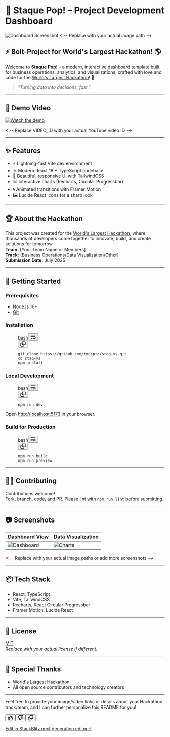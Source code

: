
<h1><span>🚀 </span><span>Staque </span><span>Pop! </span><span>– </span><span>Project </span><span>Development </span><span>Dashboard</span></h1>
<p><img src="https://raw.githubusercontent.com/tmdcpro/staq-vs/main/assets/dashboard-screenshot.png" alt="Dashboard Screenshot"> &lt;!-- Replace with your actual image path --&gt;</p>
<h2><span>⚡ </span><span>Bolt-Project </span><span>for </span><span>World's </span><span>Largest </span><span>Hackathon! </span><span>🌎</span></h2>
<p><span>Welcome </span><span>to </span><strong><span>Staque </span><span>Pop!</span></strong> <span>– </span><span>a </span><span>modern, </span><span>interactive </span><span>dashboard </span><span>template </span><span>built </span><span>for </span><span>business </span><span>operations, </span><span>analytics, </span><span>and </span><span>visualizations, </span><span>crafted </span><span>with </span><span>love </span><span>and </span><span>code </span><span>for </span><span>the </span><a href="https://worldslargesthackathon.com/"><span>World's </span><span>Largest </span><span>Hackathon</span></a><span>! </span><span>🎉</span></p>
<blockquote>
<p><em><span>"Turning </span><span>data </span><span>into </span><span>decisions, </span><span>fast."</span></em></p>
</blockquote>
<hr>
<h2><span>🎥 </span><span>Demo </span><span>Video</span></h2>
<p><a href="https://www.youtube.com/watch?v=VIDEO_ID"><img src="https://img.youtube.com/vi/VIDEO_ID/maxresdefault.jpg" alt="Watch the demo"></a></p>
&lt;!-- Replace VIDEO_ID with your actual YouTube video ID --&gt;
<hr>
<h2><span>✨ </span><span>Features</span></h2>
<ul>
<li><span>⚡ </span><span>Lightning-fast </span><span>Vite </span><span>dev </span><span>environment</span></li>
<li><span>⚛️ </span><span>Modern </span><span>React </span><span>18 </span><span>+ </span><span>TypeScript </span><span>codebase</span></li>
<li><span>🎨 </span><span>Beautiful, </span><span>responsive </span><span>UI </span><span>with </span><span>TailwindCSS</span></li>
<li><span>📊 </span><span>Interactive </span><span>charts </span><span>(Recharts, </span><span>Circular </span><span>Progressbar)</span></li>
<li><span>🌀 </span><span>Animated </span><span>transitions </span><span>with </span><span>Framer </span><span>Motion</span></li>
<li><span>🖼️ </span><span>Lucide </span><span>React </span><span>icons </span><span>for </span><span>a </span><span>sharp </span><span>look</span></li>
</ul>
<hr>
<h2><span>🏆 </span><span>About </span><span>the </span><span>Hackathon</span></h2>
<p><span>This </span><span>project </span><span>was </span><span>created </span><span>for </span><span>the </span><a href="https://worldslargesthackathon.com/"><span>World's </span><span>Largest </span><span>Hackathon</span></a><span>, </span><span>where </span><span>thousands </span><span>of </span><span>developers </span><span>come </span><span>together </span><span>to </span><span>innovate, </span><span>build, </span><span>and </span><span>create </span><span>solutions </span><span>for </span><span>tomorrow.</span><br>
<strong><span>Team:</span></strong> <span>[Your </span><span>Team </span><span>Name </span><span>or </span><span>Members]</span><br>
<strong><span>Track:</span></strong> <span>[Business </span><span>Operations/Data </span><span>Visualization/Other]</span><br>
<strong><span>Submission </span><span>Date:</span></strong> <span>July </span><span>2025</span></p>
<hr>
<h2><span>🚀 </span><span>Getting </span><span>Started</span></h2>
<h3><span>Prerequisites</span></h3>
<ul>
<li><a href="https://nodejs.org/"><span>Node.js</span></a> <span>16+</span></li>
<li><a href="https://git-scm.com/"><span>Git</span></a></li>
</ul>
<h3><span>Installation</span></h3>
<figure class="CodeBlock-module__container--BRsgk CodeBlock-module__assistive--vRZZ9" aria-labelledby=":rrk:"><div class="CodeBlock-module__header--RMUQr"><span class="LanguageDot-module__languageDot--h8s9C"></span><span id=":rrk:" class="CodeBlock-module__languageName--ZLWCa">bash</span><button data-component="IconButton" type="button" class="prc-Button-ButtonBase-c50BI prc-Button-IconButton-szpyj" data-loading="false" data-no-visuals="true" data-size="medium" data-variant="invisible" aria-describedby=":rrm:-loading-announcement" aria-labelledby=":rrl:"><svg xmlns="http://www.w3.org/2000/svg" width="16" height="16" fill="none" viewBox="0 0 16 16" aria-hidden="true"><path stroke="currentColor" stroke-linecap="round" stroke-linejoin="round" stroke-width="1.5" d="M1 13h3M1 3h14"></path><path fill="currentColor" fill-rule="evenodd" d="M1 7.25a.75.75 0 0 0 0 1.5h11.5a1.75 1.75 0 1 1 0 3.5H9.536v-.464a.679.679 0 0 0-1.086-.543l-1.619 1.214a.68.68 0 0 0 0 1.086l1.619 1.214a.679.679 0 0 0 1.086-.543v-.464H12.5a3.25 3.25 0 0 0 0-6.5z" clip-rule="evenodd"></path></svg></button><span class="prc-TooltipV2-Tooltip-cYMVY" data-direction="s" aria-hidden="true" id=":rrl:" popover="auto">Wrap</span></div><div class="CodeBlock-module__copyContainer--HAOPj"><div class="CodeBlock-module__copyContent--RfUYZ"><button data-component="IconButton" type="button" class="prc-Button-ButtonBase-c50BI CodeBlock-module__copyButton--zcOKE prc-Button-IconButton-szpyj" data-loading="false" data-no-visuals="true" data-size="medium" data-variant="invisible" aria-describedby=":rrp:-loading-announcement" aria-labelledby=":rrn:"><svg aria-hidden="true" focusable="false" class="octicon octicon-copy" viewBox="0 0 16 16" width="16" height="16" fill="currentColor" display="inline-block" overflow="visible" style="vertical-align: text-bottom;"><path d="M0 6.75C0 5.784.784 5 1.75 5h1.5a.75.75 0 0 1 0 1.5h-1.5a.25.25 0 0 0-.25.25v7.5c0 .138.112.25.25.25h7.5a.25.25 0 0 0 .25-.25v-1.5a.75.75 0 0 1 1.5 0v1.5A1.75 1.75 0 0 1 9.25 16h-7.5A1.75 1.75 0 0 1 0 14.25Z"></path><path d="M5 1.75C5 .784 5.784 0 6.75 0h7.5C15.216 0 16 .784 16 1.75v7.5A1.75 1.75 0 0 1 14.25 11h-7.5A1.75 1.75 0 0 1 5 9.25Zm1.75-.25a.25.25 0 0 0-.25.25v7.5c0 .138.112.25.25.25h7.5a.25.25 0 0 0 .25-.25v-7.5a.25.25 0 0 0-.25-.25Z"></path></svg></button><span class="CopyToClipboardButton-module__tooltip--Dq1IB prc-TooltipV2-Tooltip-cYMVY" data-direction="s" aria-label="Copy code" aria-hidden="true" id=":rrn:" popover="auto">Copy code</span></div></div><div class="CodeBlock-module__codeContainer--dAEis"><pre class="CodeBlock-module__code--KUcqT" tabindex="0"><code class=""><span>git </span><span class="hljs-built_in"><span>clone</span></span> <span>https://github.com/tmdcpro/staq-vs.git
</span><span class="hljs-built_in"><span>cd</span></span> <span>staq-vs
npm </span><span>install
</span></code></pre></div></figure>
<h3><span>Local </span><span>Development</span></h3>
<figure class="CodeBlock-module__container--BRsgk CodeBlock-module__assistive--vRZZ9" aria-labelledby=":rs2:"><div class="CodeBlock-module__header--RMUQr"><span class="LanguageDot-module__languageDot--h8s9C"></span><span id=":rs2:" class="CodeBlock-module__languageName--ZLWCa">bash</span><button data-component="IconButton" type="button" class="prc-Button-ButtonBase-c50BI prc-Button-IconButton-szpyj" data-loading="false" data-no-visuals="true" data-size="medium" data-variant="invisible" aria-describedby=":rs4:-loading-announcement" aria-labelledby=":rs3:"><svg xmlns="http://www.w3.org/2000/svg" width="16" height="16" fill="none" viewBox="0 0 16 16" aria-hidden="true"><path stroke="currentColor" stroke-linecap="round" stroke-linejoin="round" stroke-width="1.5" d="M1 13h3M1 3h14"></path><path fill="currentColor" fill-rule="evenodd" d="M1 7.25a.75.75 0 0 0 0 1.5h11.5a1.75 1.75 0 1 1 0 3.5H9.536v-.464a.679.679 0 0 0-1.086-.543l-1.619 1.214a.68.68 0 0 0 0 1.086l1.619 1.214a.679.679 0 0 0 1.086-.543v-.464H12.5a3.25 3.25 0 0 0 0-6.5z" clip-rule="evenodd"></path></svg></button><span class="prc-TooltipV2-Tooltip-cYMVY" data-direction="s" aria-hidden="true" id=":rs3:" popover="auto">Wrap</span></div><div class="CodeBlock-module__copyContainer--HAOPj"><div class="CodeBlock-module__copyContent--RfUYZ"><button data-component="IconButton" type="button" class="prc-Button-ButtonBase-c50BI CodeBlock-module__copyButton--zcOKE prc-Button-IconButton-szpyj" data-loading="false" data-no-visuals="true" data-size="medium" data-variant="invisible" aria-describedby=":rs7:-loading-announcement" aria-labelledby=":rs5:"><svg aria-hidden="true" focusable="false" class="octicon octicon-copy" viewBox="0 0 16 16" width="16" height="16" fill="currentColor" display="inline-block" overflow="visible" style="vertical-align: text-bottom;"><path d="M0 6.75C0 5.784.784 5 1.75 5h1.5a.75.75 0 0 1 0 1.5h-1.5a.25.25 0 0 0-.25.25v7.5c0 .138.112.25.25.25h7.5a.25.25 0 0 0 .25-.25v-1.5a.75.75 0 0 1 1.5 0v1.5A1.75 1.75 0 0 1 9.25 16h-7.5A1.75 1.75 0 0 1 0 14.25Z"></path><path d="M5 1.75C5 .784 5.784 0 6.75 0h7.5C15.216 0 16 .784 16 1.75v7.5A1.75 1.75 0 0 1 14.25 11h-7.5A1.75 1.75 0 0 1 5 9.25Zm1.75-.25a.25.25 0 0 0-.25.25v7.5c0 .138.112.25.25.25h7.5a.25.25 0 0 0 .25-.25v-7.5a.25.25 0 0 0-.25-.25Z"></path></svg></button><span class="CopyToClipboardButton-module__tooltip--Dq1IB prc-TooltipV2-Tooltip-cYMVY" data-direction="s" aria-label="Copy code" aria-hidden="true" id=":rs5:" popover="auto">Copy code</span></div></div><div class="CodeBlock-module__codeContainer--dAEis"><pre class="CodeBlock-module__code--KUcqT" tabindex="0"><code class=""><span>npm </span><span>run </span><span>dev
</span></code></pre></div></figure>
<p><span>Open </span><a href="http://localhost:5173"><span>http://localhost:5173</span></a> <span>in </span><span>your </span><span>browser.</span></p>
<h3><span>Build </span><span>for </span><span>Production</span></h3>
<figure class="CodeBlock-module__container--BRsgk CodeBlock-module__assistive--vRZZ9" aria-labelledby=":rsc:"><div class="CodeBlock-module__header--RMUQr"><span class="LanguageDot-module__languageDot--h8s9C"></span><span id=":rsc:" class="CodeBlock-module__languageName--ZLWCa">bash</span><button data-component="IconButton" type="button" class="prc-Button-ButtonBase-c50BI prc-Button-IconButton-szpyj" data-loading="false" data-no-visuals="true" data-size="medium" data-variant="invisible" aria-describedby=":rse:-loading-announcement" aria-labelledby=":rsd:"><svg xmlns="http://www.w3.org/2000/svg" width="16" height="16" fill="none" viewBox="0 0 16 16" aria-hidden="true"><path stroke="currentColor" stroke-linecap="round" stroke-linejoin="round" stroke-width="1.5" d="M1 13h3M1 3h14"></path><path fill="currentColor" fill-rule="evenodd" d="M1 7.25a.75.75 0 0 0 0 1.5h11.5a1.75 1.75 0 1 1 0 3.5H9.536v-.464a.679.679 0 0 0-1.086-.543l-1.619 1.214a.68.68 0 0 0 0 1.086l1.619 1.214a.679.679 0 0 0 1.086-.543v-.464H12.5a3.25 3.25 0 0 0 0-6.5z" clip-rule="evenodd"></path></svg></button><span class="prc-TooltipV2-Tooltip-cYMVY" data-direction="s" aria-hidden="true" id=":rsd:" popover="auto">Wrap</span></div><div class="CodeBlock-module__copyContainer--HAOPj"><div class="CodeBlock-module__copyContent--RfUYZ"><button data-component="IconButton" type="button" class="prc-Button-ButtonBase-c50BI CodeBlock-module__copyButton--zcOKE prc-Button-IconButton-szpyj" data-loading="false" data-no-visuals="true" data-size="medium" data-variant="invisible" aria-describedby=":rsh:-loading-announcement" aria-labelledby=":rsf:"><svg aria-hidden="true" focusable="false" class="octicon octicon-copy" viewBox="0 0 16 16" width="16" height="16" fill="currentColor" display="inline-block" overflow="visible" style="vertical-align: text-bottom;"><path d="M0 6.75C0 5.784.784 5 1.75 5h1.5a.75.75 0 0 1 0 1.5h-1.5a.25.25 0 0 0-.25.25v7.5c0 .138.112.25.25.25h7.5a.25.25 0 0 0 .25-.25v-1.5a.75.75 0 0 1 1.5 0v1.5A1.75 1.75 0 0 1 9.25 16h-7.5A1.75 1.75 0 0 1 0 14.25Z"></path><path d="M5 1.75C5 .784 5.784 0 6.75 0h7.5C15.216 0 16 .784 16 1.75v7.5A1.75 1.75 0 0 1 14.25 11h-7.5A1.75 1.75 0 0 1 5 9.25Zm1.75-.25a.25.25 0 0 0-.25.25v7.5c0 .138.112.25.25.25h7.5a.25.25 0 0 0 .25-.25v-7.5a.25.25 0 0 0-.25-.25Z"></path></svg></button><span class="CopyToClipboardButton-module__tooltip--Dq1IB prc-TooltipV2-Tooltip-cYMVY" data-direction="s" aria-label="Copy code" aria-hidden="true" id=":rsf:" popover="auto">Copy code</span></div></div><div class="CodeBlock-module__codeContainer--dAEis"><pre class="CodeBlock-module__code--KUcqT" tabindex="0"><code class=""><span>npm </span><span>run </span><span>build
npm </span><span>run </span><span>preview
</span></code></pre></div></figure>
<hr>
<h2><span>🧑‍💻 </span><span>Contributing</span></h2>
<p><span>Contributions </span><span>welcome!</span><br>
<span>Fork, </span><span>branch, </span><span>code, </span><span>and </span><span>PR. </span><span>Please </span><span>lint </span><span>with </span><code node="[object Object]"><span>npm </span><span>run </span><span>lint</span></code> <span>before </span><span>submitting.</span></p>
<hr>
<h2><span>📷 </span><span>Screenshots</span></h2>
<table><thead><tr><th><span>Dashboard </span><span>View</span></th><th><span>Data </span><span>Visualization</span></th></tr></thead><tbody><tr><td><img src="https://raw.githubusercontent.com/tmdcpro/staq-vs/main/assets/dashboard.png" alt="Dashboard"></td><td><img src="https://raw.githubusercontent.com/tmdcpro/staq-vs/main/assets/charts.png" alt="Charts"></td></tr></tbody></table>
&lt;!-- Replace with your actual image paths or add more screenshots --&gt;
<hr>
<h2><span>📦 </span><span>Tech </span><span>Stack</span></h2>
<ul>
<li><span>React, </span><span>TypeScript</span></li>
<li><span>Vite, </span><span>TailwindCSS</span></li>
<li><span>Recharts, </span><span>React </span><span>Circular </span><span>Progressbar</span></li>
<li><span>Framer </span><span>Motion, </span><span>Lucide </span><span>React</span></li>
</ul>
<hr>
<h2><span>📄 </span><span>License</span></h2>
<p><a href="LICENSE"><span>MIT</span></a><br>
<em><span>Replace </span><span>with </span><span>your </span><span>actual </span><span>license </span><span>if </span><span>different.</span></em></p>
<hr>
<h2><span>🙌 </span><span>Special </span><span>Thanks</span></h2>
<ul>
<li><a href="https://worldslargesthackathon.com/"><span>World's </span><span>Largest </span><span>Hackathon</span></a></li>
<li><span>All </span><span>open </span><span>source </span><span>contributors </span><span>and </span><span>technology </span><span>creators</span></li>
</ul>
<hr>
<p><span>Feel </span><span>free </span><span>to </span><span>provide </span><span>your </span><span>image/video </span><span>links </span><span>or </span><span>details </span><span>about </span><span>your </span><span>Hackathon </span><span>track/team, </span><span>and </span><span>I </span><span>can </span><span>further </span><span>personalize </span><span>this </span><span>README </span><span>for </span><span>you!</span></p></div></div><div class="Box-sc-g0xbh4-0 fUdeWe message-actions" data-testid="message-action-bar"><button data-component="IconButton" type="button" class="prc-Button-ButtonBase-c50BI prc-Button-IconButton-szpyj" data-loading="false" data-no-visuals="true" data-size="small" data-variant="invisible" aria-describedby=":rv9:-loading-announcement" aria-labelledby=":rv8:"><svg aria-hidden="true" focusable="false" class="octicon octicon-thumbsup" viewBox="0 0 16 16" width="16" height="16" fill="currentColor" display="inline-block" overflow="visible" style="vertical-align: text-bottom;"><path d="M8.347.631A.75.75 0 0 1 9.123.26l.238.04a3.25 3.25 0 0 1 2.591 4.098L11.494 6h.665a3.25 3.25 0 0 1 3.118 4.167l-1.135 3.859A2.751 2.751 0 0 1 11.503 16H6.586a3.75 3.75 0 0 1-2.184-.702A1.75 1.75 0 0 1 3 16H1.75A1.75 1.75 0 0 1 0 14.25v-6.5C0 6.784.784 6 1.75 6h3.417a.25.25 0 0 0 .217-.127ZM4.75 13.649l.396.33c.404.337.914.521 1.44.521h4.917a1.25 1.25 0 0 0 1.2-.897l1.135-3.859A1.75 1.75 0 0 0 12.159 7.5H10.5a.75.75 0 0 1-.721-.956l.731-2.558a1.75 1.75 0 0 0-1.127-2.14L6.69 6.611a1.75 1.75 0 0 1-1.523.889H4.75ZM3.25 7.5h-1.5a.25.25 0 0 0-.25.25v6.5c0 .138.112.25.25.25H3a.25.25 0 0 0 .25-.25Z"></path></svg></button><span class="prc-TooltipV2-Tooltip-cYMVY" data-direction="s" aria-hidden="true" id=":rv8:" popover="auto">Good response</span><button data-component="IconButton" type="button" class="prc-Button-ButtonBase-c50BI prc-Button-IconButton-szpyj" data-loading="false" data-no-visuals="true" data-size="small" data-variant="invisible" aria-describedby=":rvb:-loading-announcement" aria-labelledby=":rva:"><svg aria-hidden="true" focusable="false" class="octicon octicon-thumbsdown" viewBox="0 0 16 16" width="16" height="16" fill="currentColor" display="inline-block" overflow="visible" style="vertical-align: text-bottom;"><path d="M7.653 15.369a.75.75 0 0 1-.776.371l-.238-.04a3.25 3.25 0 0 1-2.591-4.099L4.506 10h-.665A3.25 3.25 0 0 1 .723 5.833l1.135-3.859A2.75 2.75 0 0 1 4.482 0H9.43c.78.003 1.538.25 2.168.702A1.752 1.752 0 0 1 12.989 0h1.272A1.75 1.75 0 0 1 16 1.75v6.5A1.75 1.75 0 0 1 14.25 10h-3.417a.25.25 0 0 0-.217.127ZM11.25 2.351l-.396-.33a2.248 2.248 0 0 0-1.44-.521H4.496a1.25 1.25 0 0 0-1.199.897L2.162 6.256A1.75 1.75 0 0 0 3.841 8.5H5.5a.75.75 0 0 1 .721.956l-.731 2.558a1.75 1.75 0 0 0 1.127 2.14L9.31 9.389a1.75 1.75 0 0 1 1.523-.889h.417Zm1.5 6.149h1.5a.25.25 0 0 0 .25-.25v-6.5a.25.25 0 0 0-.25-.25H13a.25.25 0 0 0-.25.25Z"></path></svg></button><span class="prc-TooltipV2-Tooltip-cYMVY" data-direction="s" aria-hidden="true" id=":rva:" popover="auto">Bad response</span><button data-component="IconButton" type="button" class="prc-Button-ButtonBase-c50BI d-flex flex-items-center prc-Button-IconButton-szpyj" data-loading="false" data-no-visuals="true" data-size="small" data-variant="invisible" aria-describedby=":rve:-loading-announcement" aria-labelledby=":rvc:"><svg aria-hidden="true" focusable="false" class="octicon octicon-copy" viewBox="0 0 16 16" width="16" height="16" fill="currentColor" display="inline-block" overflow="visible" style="vertical-align: text-bottom;"><path d="M0 6.75C0 5.784.784 5 1.75 5h1.5a.75.75 0 0 1 0 1.5h-1.5a.25.25 0 0 0-.25.25v7.5c0 .138.112.25.25.25h7.5a.25.25 0 0 0 .25-.25v-1.5a.75.75 0 0 1 1.5 0v1.5A1.75 1.75 0 0 1 9.25 16h-7.5A1.75 1.75 0 0 1 0 14.25Z"></path><path d="M5 1.75C5 .784 5.784 0 6.75 0h7.5C15.216 0 16 .784 16 1.75v7.5A1.75 1.75 0 0 1 14.25 11h-7.5A1.75 1.75 0 0 1 5 9.25Zm1.75-.25a.25.25 0 0 0-.25.25v7.5c0 .138.112.25.25.25h7.5a.25.25 0 0 0 .25-.25v-7.5a.25.25 0 0 0-.25-.25Z"></path></svg></button><span class="CopyToClipboardButton-module__tooltip--Dq1IB prc-TooltipV2-Tooltip-cYMVY" data-direction="s" aria-label="Copy to clipboard" aria-hidden="true" id=":rvc:" popover="auto">Copy to clipboard</span></div></div></div></div></div>

[Edit in StackBlitz next generation editor ⚡️](https://stackblitz.com/~/github.com/donvito/bolt-prodline)
